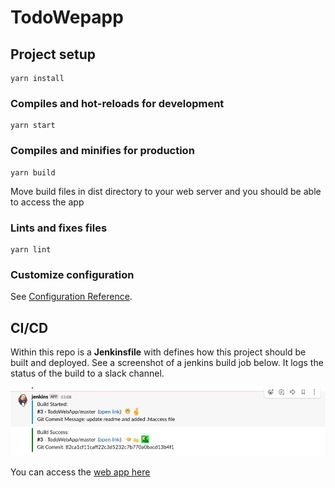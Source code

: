 # TodoWepapp

## Project setup

```
yarn install
```

### Compiles and hot-reloads for development

```
yarn start
```

### Compiles and minifies for production

```
yarn build
```

Move build files in dist directory to your web server and you should be able to access the app

### Lints and fixes files

```
yarn lint
```

### Customize configuration

See [Configuration Reference](https://cli.vuejs.org/config/).

## CI/CD

Within this repo is a **Jenkinsfile** with defines how this project should be built and deployed.
See a screenshot of a jenkins build job below. It logs the status of the build to a slack channel.

![Jenkins Slack](https://github.com/princeahugah/TodoWebApp/blob/master/jenkins-slack.png?raw=true)

You can access the [web app here](http://todo.princeahugah.com/)
